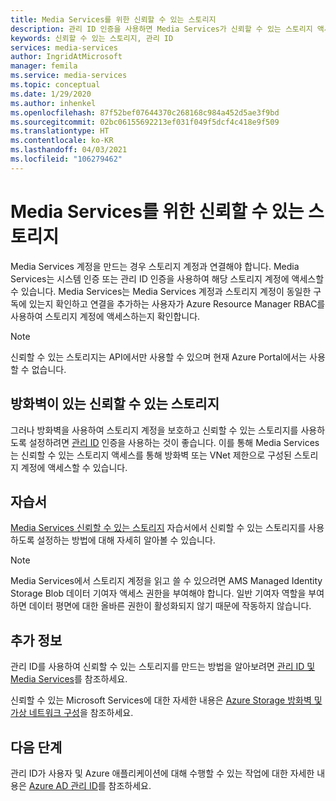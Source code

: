 ```yaml
---
title: Media Services를 위한 신뢰할 수 있는 스토리지
description: 관리 ID 인증을 사용하면 Media Services가 신뢰할 수 있는 스토리지 액세스를 통해 방화벽 또는 VNet 제한으로 구성된 스토리지 계정에 액세스할 수 있습니다.
keywords: 신뢰할 수 있는 스토리지, 관리 ID
services: media-services
author: IngridAtMicrosoft
manager: femila
ms.service: media-services
ms.topic: conceptual
ms.date: 1/29/2020
ms.author: inhenkel
ms.openlocfilehash: 87f52bef07644370c268168c984a452d5ae3f9bd
ms.sourcegitcommit: 02bc06155692213ef031f049f5dcf4c418e9f509
ms.translationtype: HT
ms.contentlocale: ko-KR
ms.lasthandoff: 04/03/2021
ms.locfileid: "106279462"
---
```

# <a name="trusted-storage-for-media-services"></a>Media Services를 위한 신뢰할 수 있는 스토리지

Media Services 계정을 만드는 경우 스토리지 계정과 연결해야 합니다. Media Services는 시스템 인증 또는 관리 ID 인증을 사용하여 해당 스토리지 계정에 액세스할 수 있습니다. Media Services는 Media Services 계정과 스토리지 계정이 동일한 구독에 있는지 확인하고 연결을 추가하는 사용자가 Azure Resource Manager RBAC를 사용하여 스토리지 계정에 액세스하는지 확인합니다.

>[!NOTE]
>신뢰할 수 있는 스토리지는 API에서만 사용할 수 있으며 현재 Azure Portal에서는 사용할 수 없습니다.

## <a name="trusted-storage-with-a-firewall"></a>방화벽이 있는 신뢰할 수 있는 스토리지

그러나 방화벽을 사용하여 스토리지 계정을 보호하고 신뢰할 수 있는 스토리지를 사용하도록 설정하려면 [관리 ID](concept-managed-identities.md) 인증을 사용하는 것이 좋습니다. 이를 통해 Media Services는 신뢰할 수 있는 스토리지 액세스를 통해 방화벽 또는 VNet 제한으로 구성된 스토리지 계정에 액세스할 수 있습니다.

## <a name="tutorial"></a>자습서

[Media Services 신뢰할 수 있는 스토리지](security-trusted-storage-rest-tutorial.md) 자습서에서 신뢰할 수 있는 스토리지를 사용하도록 설정하는 방법에 대해 자세히 알아볼 수 있습니다.

> [!NOTE]
> Media Services에서 스토리지 계정을 읽고 쓸 수 있으려면 AMS Managed Identity Storage Blob 데이터 기여자 액세스 권한을 부여해야 합니다.  일반 기여자 역할을 부여하면 데이터 평면에 대한 올바른 권한이 활성화되지 않기 때문에 작동하지 않습니다.

## <a name="further-reading"></a>추가 정보

관리 ID를 사용하여 신뢰할 수 있는 스토리지를 만드는 방법을 알아보려면 [관리 ID 및 Media Services](concept-managed-identities.md)를 참조하세요.

신뢰할 수 있는 Microsoft Services에 대한 자세한 내용은 [Azure Storage 방화벽 및 가상 네트워크 구성](../../storage/common/storage-network-security.md#trusted-microsoft-services)을 참조하세요.

## <a name="next-steps"></a>다음 단계

관리 ID가 사용자 및 Azure 애플리케이션에 대해 수행할 수 있는 작업에 대한 자세한 내용은 [Azure AD 관리 ID](../../active-directory/managed-identities-azure-resources/overview.md)를 참조하세요.
